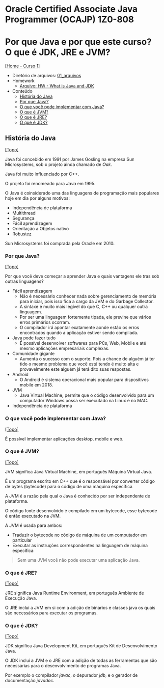 # Oracle Certified Associate Java Programmer (OCAJP) 1Z0-808

# Por que Java e por que este curso? O que é JDK, JRE e JVM?
[[Home - Curso 1]](../../README.md#curso-1)<br />

- Diretório de arquivos: [01_arquivos](./01_arquivos/)
- Homework
  - [Arquivo: HW - What is Java and JDK](./01_arquivos/homework/HW%20-%20What%20is%20Java%20and%20JDK.pdf)
- Conteúdo
  - [História do Java](#história-do-java)
  - [Por que Java?](#por-que-java)
  - [O que você pode implementar com Java?](#o-que-você-pode-implementar-com-java)
  - [O que é JVM?](#o-que-é-jvm)
  - [O que é JRE?](#o-que-é-jre)
  - [O que é JDK?](#o-que-é-jdk)

## História do Java
[[Topo]](#)<br />

Java foi concebido em 1991 por James Gosling na empresa Sun Microsystems, sob o projeto ainda chamado de *Oak*.

Java foi muito influenciado por C++.

O projeto foi renomeado para *Java* em 1995.

O Java é coinsiderado uma das linguagens de programação mais populares hoje em dia por alguns motivos:
- Independência de plataforma
- Multithread
- Segurança
- Fácil aprendizagem
- Orientação a Objetos nativo
- Robustez

Sun Microsystems foi comprada pela Oracle em 2010.

### Por que Java?
[[Topo]](#)<br />

Por que você deve começar a aprender Java e quais vantagens ele tras sob outras linguagens?
- Fácil aprendizagem
  - Não é necessário conhecer nada sobre gerenciamento de memória para iniciar, pois isso fica a cargo da JVM e do Garbage Collector.
  - A sintaxe é muito mais legível do que C, C++ ou qualquer outra linguagem.
  - Por ser uma linguagem fortemente tipada, ele previne que vários erros primários ocorram.
  - O compilador irá apontar exatamente aonde estão os erros encontrados quando a aplicação estiver sendo compilada.
- Java pode fazer tudo
  - É possível desenvolver softwares para PCs, Web, Mobile e até mesmo aplicações empresariais complexas.
- Comunidade gigante
  - Aumenta o sucesso com o suporte. Pois a chance de alguém já ter tido o mesmo problema que você está tendo é muito alta e provavelmente este alguém já terá dito suas respostas.
- Android
  - O Android é sistema operacional mais popular para dispositivos mobile em 2018.
- JVM
  - Java Virtual Machine, permite que o código desenvolvido para um computador Windows possa ser executado na Linux e no MAC.
- Independência de plataforma

### O que você pode implementar com Java?
[[Topo]](#)<br />

É possível implementar aplicações desktop, mobile e web.

### O que é JVM?
[[Topo]](#)<br />

JVM significa Java Virtual Machine, em português Máquina Virtual Java.

É um programa escrito em C++ que é o responsável por converter código de bytes (bytecode) para o código de uma máquina específica.

A JVM é a razão pela qual o Java é conhecido por ser independente de plataforma.

O código fonte desenvolvido é compilado em um bytecode, esse bytecode é então executado na JVM.

A JVM é usada para ambos:
- Traduzir o bytecode no código de máquina de um computador em particular
- Executar as instruções correspondentes na linguagem de máquina específica

> Sem uma JVM você não pode executar uma aplicação Java.

### O que é JRE?
[[Topo]](#)<br />

JRE significa Java Runtime Environment, em português Ambiente de Execução Java.

O JRE inclui a JVM em si com a adição de binários e classes java os quais são necessários para executar os programas.

### O que é JDK?
[[Topo]](#)<br />

JDK significa Java Development Kit, em português Kit de Desenvolvimento Java.

O JDK inclui a JVM e o JRE com a adição de todas as ferramentas que são necessárias para o desenvolvimento de programas Java.

Por exemplo o compilador *javac*, o depurador *jdb*, e o gerador de documentação *javadoc*.
